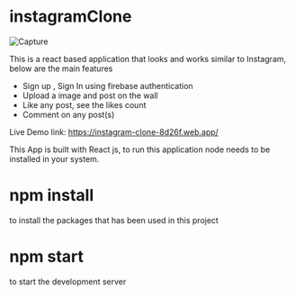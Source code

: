 
# instagramClone
![Capture](https://user-images.githubusercontent.com/73161634/110325763-bf8d4900-803d-11eb-842d-46ceca618219.PNG)

This is a react based application that looks and works similar to Instagram, below are the main features
* Sign up , Sign In using firebase authentication
* Upload a image and post on the wall
* Like any post, see the likes count
* Comment on any post(s)

Live Demo link: https://instagram-clone-8d26f.web.app/

This App is built with React js, to run this application node needs to be installed in your system.
# npm install 
to install the packages that has been used in this project
# npm start
to start the development server

